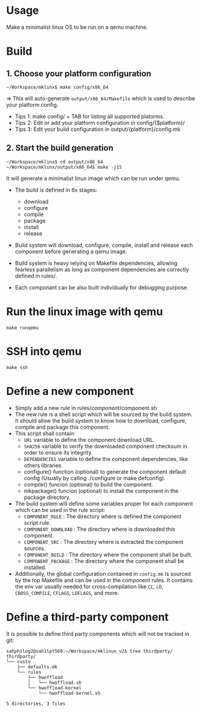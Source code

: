 
# Usage
Make a minimalist linux OS to be run on a qemu machine.

# Build
##  1. Choose your platform configuration
```
~/Workspace/mklinx$ make config/x86_64
```
=> This will auto-generate `output/x86_64/Makefile` which is used to describe your platform config.

- Tips 1: make config/ + TAB for listing all supported platorms.
- Tips 2: Edit or add your platform configuration in config/{$platform}/
- Tips 3: Edit your build configuration in output/{platform}/config.mk

## 2. Start the build generation
```
~/Workspace/mklinx$ cd output/x86_64
~/Workspace/mklinx/output/x86_64$ make -j15
```

It will generate a minimalist linux image which can be run under qemu.

- The build is defined in 6x stages:
  - download
  - configure
  - compile
  - package
  - install
  - release

- Build system will download, configure, compile, install and release each component before generating a qemu image.
- Build system is heavy relying on Makefile dependencies, allowing fearless parallelism as long as component dependencies are correctly defined in rules/.
- Each componant can be also built individually for debugging purpose.

# Run the linux image with qemu
```
make runqemu
```

# SSH into qemu
```
make ssh
```

# Define a new component
- Simply add a new rule in rules/$component/$component.sh
- The new rule is a shell script which will be sourced by the build system. It should allow the build system to know how to download, configure, compile and package this component.
- This script shall contain:
  - `URL` variable to define the component download URL.
  - `SHA256` variable to verify the downloaded component checksum in order to ensure its integrity.
  - `DEPENDENCIES` variable to define the component dependencies, like others libraries.
  - configure() function (optional) to generate the component default config (Usually by calling ./configure or make defconfig).
  - compile() funcion (optional) to build the component.
  - mkpackage() funcion (optional) to install the component in the package directory.
- The build system will define some variables proper for each component which can be used in the rule script:
  - `COMPONENT_RULE` : The directory where is defined the component script rule.
  - `COMPONENT_DOWNLOAD` : The directory where is downloaded this component.
  - `COMPONENT_SRC` : The directory where is extracted the component sources.
  - `COMPONENT_BUILD` : The directory where the component shall be built.
  - `COMPONENT_PACKAGE` : The directory where the component shall be installed.
- Additionally, the global configuration contained in `config.mk` is sourced by the top Makefile and can be used in the component rules. It contains the env var usually needed for cross-compilation like `CC`, `LD`, `CROSS_COMPILE`, `CFLAGS`, `LDFLAGS`, and more.

# Define a third-party component
It is possible to define third party components which will not be tracked in git:
```
sahphilog2@sah1lpt569:~/Workspace/mklinux_v2$ tree thirdparty/
thirdparty/
└── custo
    ├── defaults.mk
    └── rules
        ├── hwoffload
        │   └── hwoffload.sh
        └── hwoffload-kernel
            └── hwoffload-kernel.sh

5 directories, 3 files
```
